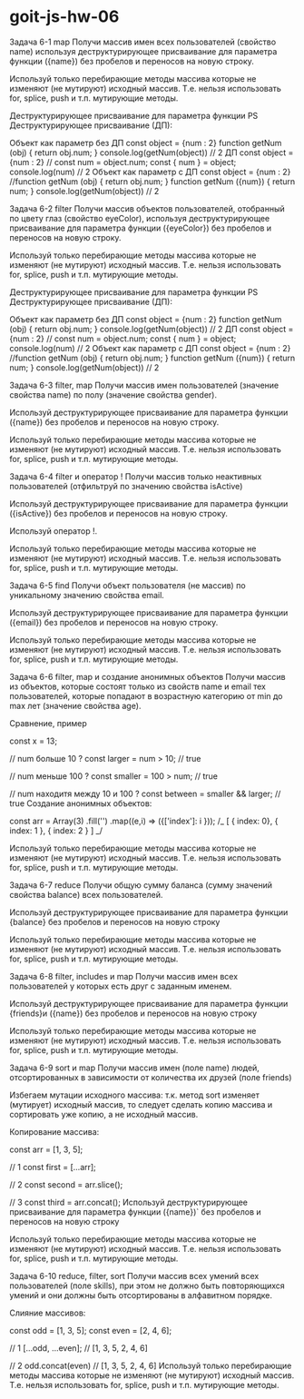 # goit-js-hw-06

Задача 6-1 map Получи массив имен всех пользователей (свойство name) используя
деструктурирующее присваивание для параметра функции ({name}) без пробелов и
переносов на новую строку.

Используй только перебирающие методы массива которые не изменяют (не мутируют)
исходный массив. Т.е. нельзя использовать for, splice, push и т.п. мутирующие
методы.

Деструктурирующее присваивание для параметра функции PS Деструктурирующее
присваивание (ДП):

Объект как параметр без ДП const object = {num : 2} function getNum (obj) {
return obj.num; } console.log(getNum(object)) // 2 ДП const object = {num : 2}
// const num = object.num; const { num } = object; console.log(num) // 2 Объект
как параметр c ДП const object = {num : 2} //function getNum (obj) { return
obj.num; } function getNum ({num}) { return num; } console.log(getNum(object))
// 2

Задача 6-2 filter Получи массив объектов пользователей, отобранный по цвету глаз
(свойство eyeColor), используя деструктурирующее присваивание для параметра
функции ({eyeColor}) без пробелов и переносов на новую строку.

Используй только перебирающие методы массива которые не изменяют (не мутируют)
исходный массив. Т.е. нельзя использовать for, splice, push и т.п. мутирующие
методы.

Деструктурирующее присваивание для параметра функции PS Деструктурирующее
присваивание (ДП):

Объект как параметр без ДП const object = {num : 2} function getNum (obj) {
return obj.num; } console.log(getNum(object)) // 2 ДП const object = {num : 2}
// const num = object.num; const { num } = object; console.log(num) // 2 Объект
как параметр c ДП const object = {num : 2} //function getNum (obj) { return
obj.num; } function getNum ({num}) { return num; } console.log(getNum(object))
// 2

Задача 6-3 filter, map Получи массив имен пользователей (значение свойства name)
по полу (значение свойства gender).

Используй деструктурирующее присваивание для параметра функции ({name}) без
пробелов и переносов на новую строку.

Используй только перебирающие методы массива которые не изменяют (не мутируют)
исходный массив. Т.е. нельзя использовать for, splice, push и т.п. мутирующие
методы.

Задача 6-4 filter и оператор ! Получи массив только неактивных пользователей
(отфильтруй по значению свойства isActive)

Используй деструктурирующее присваивание для параметра функции ({isActive}) без
пробелов и переносов на новую строку.

Используй оператор !.

Используй только перебирающие методы массива которые не изменяют (не мутируют)
исходный массив. Т.е. нельзя использовать for, splice, push и т.п. мутирующие
методы.

Задача 6-5 find Получи объект пользователя (не массив) по уникальному значению
свойства email.

Используй деструктурирующее присваивание для параметра функции ({email}) без
пробелов и переносов на новую строку.

Используй только перебирающие методы массива которые не изменяют (не мутируют)
исходный массив. Т.е. нельзя использовать for, splice, push и т.п. мутирующие
методы.

Задача 6-6 filter, map и создание анонимных объектов Получи массив из объектов,
которые состоят только из свойств name и email тех пользователей, которые
попадают в возрастную категорию от min до max лет (значение свойства age).

Сравнение, пример

const x = 13;

// num больше 10 ? const larger = num > 10; // true

// num меньше 100 ? const smaller = 100 > num; // true

// num находитя между 10 и 100 ? const between = smaller && larger; // true
Создание анонимных объектов:

const arr = Array(3) .fill('') .map((e,i) => ({['index']: i })); /_ [ { index:
0}, { index: 1 }, { index: 2 } ] _/

Используй только перебирающие методы массива которые не изменяют (не мутируют)
исходный массив. Т.е. нельзя использовать for, splice, push и т.п. мутирующие
методы.

Задача 6-7 reduce Получи общую сумму баланса (сумму значений свойства balance)
всех пользователей.

Используй деструктурирующее присваивание для параметра функции {balance} без
пробелов и переносов на новую строку

Используй только перебирающие методы массива которые не изменяют (не мутируют)
исходный массив. Т.е. нельзя использовать for, splice, push и т.п. мутирующие
методы.

Задача 6-8 filter, includes и map Получи массив имен всех пользователей у
которых есть друг с заданным именем.

Используй деструктурирующее присваивание для параметра функции {friends}и
({name}) без пробелов и переносов на новую строку

Используй только перебирающие методы массива которые не изменяют (не мутируют)
исходный массив. Т.е. нельзя использовать for, splice, push и т.п. мутирующие
методы.

Задача 6-9 sort и map Получи массив имен (поле name) людей, отсортированных в
зависимости от количества их друзей (поле friends)

Избегаем мутации исходного массива: т.к. метод sort изменяет (мутирует) исходный
массив, то следует сделать копию массива и сортировать уже копию, а не исходный
массив.

Копирование массива:

const arr = [1, 3, 5];

// 1 const first = [...arr];

// 2 const second = arr.slice();

// 3 const third = arr.concat(); Используй деструктурирующее присваивание для
параметра функции ({name})` без пробелов и переносов на новую строку

Используй только перебирающие методы массива которые не изменяют (не мутируют)
исходный массив. Т.е. нельзя использовать for, splice, push и т.п. мутирующие
методы.

Задача 6-10 reduce, filter, sort Получи массив всех умений всех пользователей
(поле skills), при этом не должно быть повторяющихся умений и они должны быть
отсортированы в алфавитном порядке.

Слияние массивов:

const odd = [1, 3, 5]; const even = [2, 4, 6];

// 1 [...odd, ...even]; // [1, 3, 5, 2, 4, 6]

// 2 odd.concat(even) // [1, 3, 5, 2, 4, 6] Используй только перебирающие методы
массива которые не изменяют (не мутируют) исходный массив. Т.е. нельзя
использовать for, splice, push и т.п. мутирующие методы.
